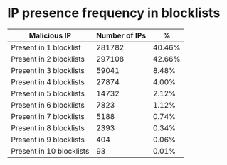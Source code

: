 # IP presence frequency in blocklists
| Malicious IP | Number of IPs | % |
|----|----|----|
| Present in 1 blocklist | 281782 | 40.46% |
| Present in 2 blocklists | 297108 | 42.66% |
| Present in 3 blocklists | 59041 | 8.48% |
| Present in 4 blocklists | 27874 | 4.00% |
| Present in 5 blocklists | 14732 | 2.12% |
| Present in 6 blocklists | 7823 | 1.12% |
| Present in 7 blocklists | 5188 | 0.74% |
| Present in 8 blocklists | 2393 | 0.34% |
| Present in 9 blocklists | 404 | 0.06% |
| Present in 10 blocklists | 93 | 0.01% |
